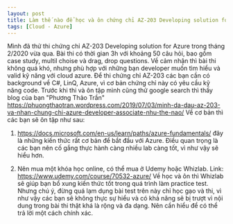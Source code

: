 ```yaml
---
layout: post
title: Làm thế nào để học và ôn chứng chỉ AZ-203 Developing solution for Azure
tags: [Cloud - Azure]
---
```


Mình đã thử thi chứng chỉ AZ-203 Developing solution for Azure trong tháng 2/2020 vừa qua. Bài thi có thời gian 3h với khoảng 50 câu hỏi,
bao gồm case study, multil choise và drag, drop questions. Về cảm nhận thì bài thi không quá khó, nhưng phù hợp với những bạn developer muốn tìm hiểu và valid kỹ năng với cloud azure. Để thi chứng chỉ AZ-203 các bạn cần có background về C#, LinQ, Azure, vì cơ bản chứng chỉ này có yêu cầu kỹ năng code.
Trước khi thi và ôn tập mình cũng thử google search thì thấy blog của bạn "Phương Thảo Trần"
https://phuongthaotran.wordpress.com/2019/07/03/minh-da-dau-az-203-va-nhan-chung-chi-azure-developer-associate-nhu-the-nao/
Về cơ bản thì các bạn sẽ ôn tập như sau: 
1. https://docs.microsoft.com/en-us/learn/paths/azure-fundamentals/ đây là những kiến thức rất cơ bản để bắt đầu với Azure. Điều quan trọng là các bạn nên cố gắng thực hành càng nhiều lab càng tốt, vì như vậy sẽ hiểu hơn.

2. Nên mua một khóa học online, có thể mua ở Udemy hoặc Whizlab. 
Link: https://www.udemy.com/course/70532-azure/
Về học và ôn thì Whizlab sẽ giúp bạn bổ xung kiến thức tốt trong quá trình làm practice test. Nhưng chú ý, đừng quá lạm dụng bài test trên này chỉ học gạo và thi, vì như vậy các bạn sẽ không thực sự hiểu và có khả năng sẽ bị trượt vì nội dung trong bài thi thật khá là rộng và đa dạng. Nên cần hiểu để có thể trả lời một cách chính xác. 





